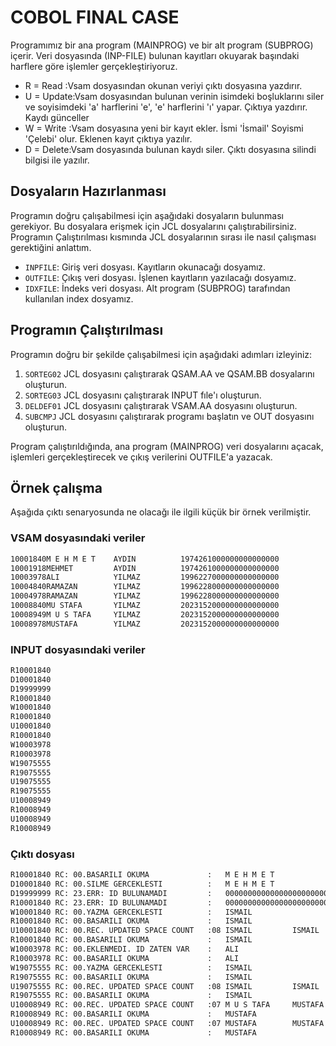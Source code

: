 # COBOL FINAL CASE

Programımız bir ana program (MAINPROG) ve bir alt program (SUBPROG) içerir. Veri dosyasında (INP-FILE) bulunan kayıtları okuyarak başındaki harflere göre işlemler gerçekleştiriyoruz. 
- R = Read  :Vsam dosyasından okunan veriyi çıktı dosyasına yazdırır.
- U = Update:Vsam dosyasından bulunan verinin isimdeki boşluklarını siler ve soyisimdeki 'a' harflerini 'e', 'e' harflerini 'ı' yapar. Çıktıya yazdırır. Kaydı günceller
- W = Write :Vsam dosyasına yeni bir kayıt ekler. İsmi 'İsmail' Soyismi 'Çelebi' olur. Eklenen kayıt çıktıya yazılır.
- D = Delete:Vsam dosyasında bulunan kaydı siler. Çıktı dosyasına silindi bilgisi ile yazılır.

## Dosyaların Hazırlanması

Programın doğru çalışabilmesi için aşağıdaki dosyaların bulunması gerekiyor. Bu dosyalara erişmek için JCL dosyalarını çalıştırabilirsiniz. Programın Çalıştırılması kısmında JCL dosyalarının sırası ile nasıl çalışması gerektiğini anlattım. 

- `INPFILE`: Giriş veri dosyası. Kayıtların okunacağı dosyamız.
- `OUTFILE`: Çıkış veri dosyası. İşlenen kayıtların yazılacağı dosyamız.
- `IDXFILE`: İndeks veri dosyası. Alt program (SUBPROG) tarafından kullanılan index dosyamız.


## Programın Çalıştırılması

Programın doğru bir şekilde çalışabilmesi için aşağıdaki adımları izleyiniz:

1. `SORTEG02` JCL dosyasını çalıştırarak QSAM.AA ve QSAM.BB dosyalarını oluşturun.
2. `SORTEG03` JCL dosyasını çalıştırarak INPUT fıle'ı oluşturun.
3. `DELDEF01` JCL dosyasını çalıştırarak VSAM.AA dosyasını oluşturun.
4. `SUBCMPJ` JCL dosyasını çalıştırarak programı başlatın ve OUT dosyasını oluşturun.

Program çalıştırıldığında, ana program (MAINPROG) veri dosyalarını açacak, işlemleri gerçekleştirecek ve çıkış verilerini OUTFILE'a yazacak.

## Örnek çalışma

Aşağıda çıktı senaryosunda ne olacağı ile ilgili küçük bir örnek verilmiştir.

### VSAM dosyasındaki veriler

```bash
10001840M E H M E T    AYDIN          1974261000000000000000
10001918MEHMET         AYDIN          1974261000000000000000
10003978ALI            YILMAZ         1996227000000000000000
10004840RAMAZAN        YILMAZ         1996228000000000000000
10004978RAMAZAN        YILMAZ         1996228000000000000000
10008840MU STAFA       YILMAZ         2023152000000000000000
10008949M U S TAFA     YILMAZ         2023152000000000000000
10008978MUSTAFA        YILMAZ         2023152000000000000000
```
### INPUT dosyasındaki veriler

```bash
R10001840
D10001840
D19999999
R10001840
W10001840
R10001840
U10001840
R10001840
W10003978
R10003978
W19075555
R19075555
U19075555
R19075555
U10008949
R10008949
U10008949
R10008949
```
### Çıktı dosyası

```bash
R10001840 RC: 00.BASARILI OKUMA             :   M E H M E T                   AYDIN                         
D10001840 RC: 00.SILME GERCEKLESTI          :   M E H M E T                   AYDIN                         
D19999999 RC: 23.ERR: ID BULUNAMADI         :   000000000000000000000000000000000000000000000000000000000000
R10001840 RC: 23.ERR: ID BULUNAMADI         :   000000000000000000000000000000000000000000000000000000000000
W10001840 RC: 00.YAZMA GERCEKLESTI          :   ISMAIL                        CELEBI                        
R10001840 RC: 00.BASARILI OKUMA             :   ISMAIL                        CELEBI                        
U10001840 RC: 00.REC. UPDATED SPACE COUNT   :08 ISMAIL         ISMAIL         CELEBI         CILIBI         
R10001840 RC: 00.BASARILI OKUMA             :   ISMAIL                        CILIBI                        
W10003978 RC: 00.EKLENMEDI. ID ZATEN VAR    :   ALI                           YILMAZ                        
R10003978 RC: 00.BASARILI OKUMA             :   ALI                           YILMAZ                        
W19075555 RC: 00.YAZMA GERCEKLESTI          :   ISMAIL                        CELEBI                        
R19075555 RC: 00.BASARILI OKUMA             :   ISMAIL                        CELEBI                        
U19075555 RC: 00.REC. UPDATED SPACE COUNT   :08 ISMAIL         ISMAIL         CELEBI         CILIBI         
R19075555 RC: 00.BASARILI OKUMA             :   ISMAIL                        CILIBI                        
U10008949 RC: 00.REC. UPDATED SPACE COUNT   :07 M U S TAFA     MUSTAFA        YILMAZ         YILMEZ         
R10008949 RC: 00.BASARILI OKUMA             :   MUSTAFA                       YILMEZ                        
U10008949 RC: 00.REC. UPDATED SPACE COUNT   :07 MUSTAFA        MUSTAFA        YILMEZ         YILMIZ         
R10008949 RC: 00.BASARILI OKUMA             :   MUSTAFA                       YILMIZ                        
```
